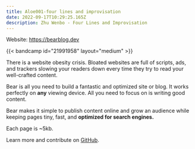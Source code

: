 ```yaml
---
title: Aloe001-four lines and improvisation
date: 2022-09-17T10:29:25.165Z
description: Zhu Wenbo - Four Lines and Improvisation
---
```


Website: https://bearblog.dev

{{< bandcamp id="21991958" layout="medium" >}}

There is a website obesity crisis. Bloated websites are full of scripts, ads, and trackers slowing your readers down every time they try to read your well-crafted content.

Bear is all you need to build a fantastic and optimized site or blog. It works perfectly on **any** viewing device. All you need to focus on is writing good content.

Bear makes it simple to publish content online and grow an audience while keeping pages tiny, fast, and **optimized for search engines.**

Each page is ~5kb.

Learn more and contribute on [GitHub](https://github.com/HermanMartinus/bearblog).